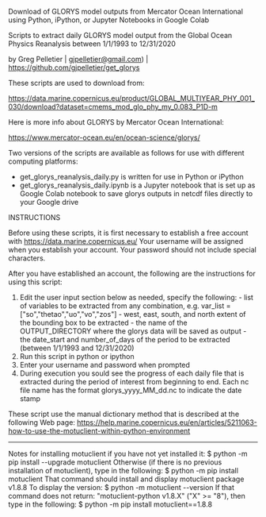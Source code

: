 Download of GLORYS model outputs from Mercator Ocean International using Python, iPython, or Jupyter Notebooks in Google Colab

Scripts to extract daily GLORYS model output
from the Global Ocean Physics Reanalysis between 1/1/1993 to 12/31/2020

by Greg Pelletier | gjpelletier@gmail.com) | https://github.com/gjpelletier/get_glorys

These scripts are used to download from:

https://data.marine.copernicus.eu/product/GLOBAL_MULTIYEAR_PHY_001_030/download?dataset=cmems_mod_glo_phy_my_0.083_P1D-m

Here is more info about GLORYS by Mercator Ocean International:

https://www.mercator-ocean.eu/en/ocean-science/glorys/

Two versions of the scripts are available as follows for use with different computing platforms:

- get_glorys_reanalysis_daily.py is written for use in Python or iPython
- get_glorys_reanalysis_daily.ipynb is a Jupyter notebook that is set up as Google Colab notebook to save glorys outputs in netcdf files directly to your Google drive

INSTRUCTIONS

Before using these scripts, it is first necessary to establish a free account with https://data.marine.copernicus.eu/
Your username will be assigned when you establish your account. Your password should not include special characters.

After you have established an account, the following are the instructions for using this script:

1) Edit the user input section below as needed, specify the following:
 		- list of variables to be extracted from any combination, e.g. var_list = ["so","thetao","uo","vo","zos"]
 		- west, east, south, and north extent of the bounding box to be extracted
  		- the name of the OUTPUT_DIRECTORY where the glorys data will be saved as output
 		- the date_start and number_of_days of the period to be extracted (between 1/1/1993 and 12/31/2020)
2) Run this script in python or ipython
3) Enter your username and password when prompted
4) During execution you sould see the progress of each daily file that is extracted during the period of interest 
   from beginning to end. Each nc file name has the format glorys_yyyy_MM_dd.nc to indicate the date stamp

These script use the manual dictionary method that is described at the following Web page:
https://help.marine.copernicus.eu/en/articles/5211063-how-to-use-the-motuclient-within-python-environment
- - -
Notes for installing motuclient if you have not yet installed it:
     $ python -m pip install --upgrade motuclient
  Otherwise (if there is no previous installation of motuclient), 
  type in the following:
     $ python -m pip install motuclient
  That command should install and display motuclient package v1.8.8
  To display the version:
     $ python -m motuclient --version
  If that command does not return: "motuclient-python v1.8.X" ("X" >= "8"), 
  then type in the following:
    $ python -m pip install motuclient==1.8.8

